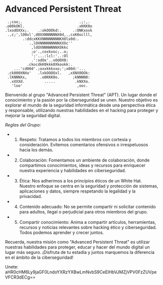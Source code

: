 # Advanced Persistent Threat

```
 .;coo;.                          .;:,. 
.o00kOKl.                        .xKKK0o
.lxodOXXx;.    .:okOOOkd:.     .:ONKxoxk
 .,c;',lO0xl',d0XXNNNNNNX0d,.,cxK0oclll,
        .:ddcxKKXNNNNNNNNKXOlx0d:.      
           .,lOXNNNNNNNNNXXXc''         
            ,ldOXNNNWNNNXOkkc           
            ;o'.,coxkxoc;..o;           
            ':'...:lcl:'..:Ol           
            .':xdOx'..xOdOX0:           
          .ckocdkK0kkk0Xkookk:.         
    ...'cd00d'.;oxxkkkxxo;';x00d:'...   
 .ck000XNXo'   .lxkOOOOxl.   ,xXNX0OOk: 
 .lKNNNXx,      .o0KKK0o.      ;kNNNN0: 
  .xXXXd.         .....         .kNXXo. 
   'loo'                         ,ooc.  
```


Bienvenido al grupo  "Advanced Persistent Threat" (APT). Un lugar donde el conocimiento y la pasión por la ciberseguridad se unen. Nuestro objetivo es explorar el mundo de la seguridad informática desde una perspectiva ética y responsable, utilizando nuestras habilidades en el hacking para proteger y mejorar la seguridad digital. 

*Reglas del Grupo:*

- 1. Respeto: Tratamos a todos los miembros con cortesía y consideración. Evitemos comentarios ofensivos o irrespetuosos hacia los demás.
- 2. Colaboración: Fomentamos un ambiente de colaboración, donde compartimos conocimientos, ideas y recursos para enriquecer nuestra experiencia y habilidades en ciberseguridad.
- 3. Ética: Nos adherimos a los principios éticos de un White Hat. Nuestro enfoque se centra en la seguridad y protección de sistemas, aplicaciones y datos, siempre respetando la legalidad y la privacidad.
- 4. Contenido adecuado: No se permite compartir ni solicitar contenido para adultos, ilegal o perjudicial para otros miembros del grupo.
- 5. Compartir conocimiento: Anima a compartir artículos, herramientas, recursos y noticias relevantes sobre hacking ético y ciberseguridad. Todos podemos aprender y crecer juntos.

Recuerda, nuestra misión como "Advanced Persistent Threat" es utilizar nuestras habilidades para proteger, educar y hacer del mundo digital un lugar más seguro. ¡Disfruta de tu estadía y juntos marquemos la diferencia en el ámbito de la ciberseguridad! 

Unete: aHR0cHM6Ly9jaGF0LndoYXRzYXBwLmNvbS9CeElHbVJMZjVPV0FzZUVpeVFCR3dECg==
